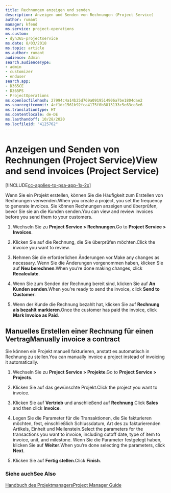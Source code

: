 ```yaml
---
title: Rechnungen anzeigen und senden
description: Anzeigen und Senden von Rechnungen (Project Service)
author: rumant
manager: kfend
ms.service: project-operations
ms.custom:
- dyn365-projectservice
ms.date: 8/03/2018
ms.topic: article
ms.author: rumant
audience: Admin
search.audienceType:
- admin
- customizer
- enduser
search.app:
- D365CE
- D365PS
- ProjectOperations
ms.openlocfilehash: 27994c4a14b25d769a0919514906a7be1804dae2
ms.sourcegitcommit: 4cf1dc1561b92fca4175f0b3813133c5e63ce8e6
ms.translationtype: HT
ms.contentlocale: de-DE
ms.lasthandoff: 10/28/2020
ms.locfileid: "4125762"
---
```

# <a name="view-and-send-invoices-project-service"></a><span data-ttu-id="c72f6-103">Anzeigen und Senden von Rechnungen (Project Service)</span><span class="sxs-lookup"><span data-stu-id="c72f6-103">View and send invoices (Project Service)</span></span>

[!INCLUDE[cc-applies-to-psa-app-1x-2x](../includes/cc-applies-to-psa-app-1x-2x.md)]

<span data-ttu-id="c72f6-104">Wenn Sie ein Projekt erstellen, können Sie die Häufigkeit zum Erstellen von Rechnungen verwenden.</span><span class="sxs-lookup"><span data-stu-id="c72f6-104">When you create a project, you set the frequency to generate invoices.</span></span> <span data-ttu-id="c72f6-105">Sie können Rechnungen anzeigen und überprüfen, bevor Sie sie an die Kunden senden.</span><span class="sxs-lookup"><span data-stu-id="c72f6-105">You can view and review invoices before you send them to your customers.</span></span>  
  
1.  <span data-ttu-id="c72f6-106">Wechseln Sie zu **Project Service > Rechnungen**.</span><span class="sxs-lookup"><span data-stu-id="c72f6-106">Go to **Project Service > Invoices**.</span></span>  
  
2.  <span data-ttu-id="c72f6-107">Klicken Sie auf die Rechnung, die Sie überprüfen möchten.</span><span class="sxs-lookup"><span data-stu-id="c72f6-107">Click the invoice you want to review.</span></span>  
  
3.  <span data-ttu-id="c72f6-108">Nehmen Sie die erforderlichen Änderungen vor.</span><span class="sxs-lookup"><span data-stu-id="c72f6-108">Make any changes as necessary.</span></span> <span data-ttu-id="c72f6-109">Wenn Sie die Änderungen vorgenommen haben, klicken Sie auf **Neu berechnen**.</span><span class="sxs-lookup"><span data-stu-id="c72f6-109">When you’re done making changes, click **Recalculate**.</span></span>  
  
4.  <span data-ttu-id="c72f6-110">Wenn Sie zum Senden der Rechnung bereit sind, klicken Sie auf **An Kunden senden**.</span><span class="sxs-lookup"><span data-stu-id="c72f6-110">When you’re ready to send the invoice, click **Send to Customer**.</span></span>  
  
5.  <span data-ttu-id="c72f6-111">Wenn der Kunde die Rechnung bezahlt hat, klicken Sie auf **Rechnung als bezahlt markieren**.</span><span class="sxs-lookup"><span data-stu-id="c72f6-111">Once the customer has paid the invoice, click **Mark Invoice as Paid**.</span></span>  
  
## <a name="manually-invoice-a-contract"></a><span data-ttu-id="c72f6-112">Manuelles Erstellen einer Rechnung für einen Vertrag</span><span class="sxs-lookup"><span data-stu-id="c72f6-112">Manually invoice a contract</span></span>  
 <span data-ttu-id="c72f6-113">Sie können ein Projekt manuell fakturieren, anstatt es automatisch in Rechnung zu stellen.</span><span class="sxs-lookup"><span data-stu-id="c72f6-113">You can manually invoice a project instead of invoicing it automatically.</span></span>  
  
1.  <span data-ttu-id="c72f6-114">Wechseln Sie zu **Project Service > Projekte**.</span><span class="sxs-lookup"><span data-stu-id="c72f6-114">Go to **Project Service > Projects**.</span></span>  
  
2.  <span data-ttu-id="c72f6-115">Klicken Sie auf das gewünschte Projekt.</span><span class="sxs-lookup"><span data-stu-id="c72f6-115">Click the project you want to invoice.</span></span>  
  
3.  <span data-ttu-id="c72f6-116">Klicken Sie auf **Vertrieb** und anschließend auf **Rechnung**.</span><span class="sxs-lookup"><span data-stu-id="c72f6-116">Click **Sales** and then click **Invoice**.</span></span>  
  
4.  <span data-ttu-id="c72f6-117">Legen Sie die Parameter für die Transaktionen, die Sie fakturieren möchten, fest, einschließlich Schlussdatum, Art des zu fakturierenden Artikels, Einheit und Meilenstein.</span><span class="sxs-lookup"><span data-stu-id="c72f6-117">Select the parameters for the transactions you want to invoice, including cutoff date, type of item to invoice, unit, and milestone.</span></span> <span data-ttu-id="c72f6-118">Wenn Sie die Parameter festgelegt haben, klicken Sie auf **Weiter**.</span><span class="sxs-lookup"><span data-stu-id="c72f6-118">When you’re done selecting the parameters, click **Next**.</span></span>  
  
5.  <span data-ttu-id="c72f6-119">Klicken Sie auf **Fertig stellen**.</span><span class="sxs-lookup"><span data-stu-id="c72f6-119">Click **Finish**.</span></span>  
  
### <a name="see-also"></a><span data-ttu-id="c72f6-120">Siehe auch</span><span class="sxs-lookup"><span data-stu-id="c72f6-120">See Also</span></span>  
 [<span data-ttu-id="c72f6-121">Handbuch des Projektmanagers</span><span class="sxs-lookup"><span data-stu-id="c72f6-121">Project Manager Guide</span></span>](../psa/project-manager-guide.md)
